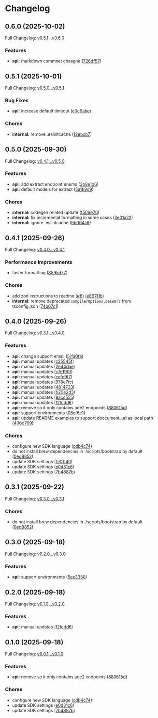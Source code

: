 # Changelog

## 0.6.0 (2025-10-02)

Full Changelog: [v0.5.1...v0.6.0](https://github.com/landing-ai/ade-typescript/compare/v0.5.1...v0.6.0)

### Features

* **api:** markdown commnet chaagne ([726df57](https://github.com/landing-ai/ade-typescript/commit/726df57a5014349cb349c6fef0291959c9767c3a))

## 0.5.1 (2025-10-01)

Full Changelog: [v0.5.0...v0.5.1](https://github.com/landing-ai/ade-typescript/compare/v0.5.0...v0.5.1)

### Bug Fixes

* **api:** increase default timeout ([e0c9abe](https://github.com/landing-ai/ade-typescript/commit/e0c9abe3e08a8f3f3a68c65fea89f34c6a5373ed))


### Chores

* **internal:** remove .eslintcache ([12ebcb7](https://github.com/landing-ai/ade-typescript/commit/12ebcb7f87a0d42e3db1bea02eb3f07c33cfa842))

## 0.5.0 (2025-09-30)

Full Changelog: [v0.4.1...v0.5.0](https://github.com/landing-ai/ade-typescript/compare/v0.4.1...v0.5.0)

### Features

* **api:** add extract endpoint enums ([3b8e1d6](https://github.com/landing-ai/ade-typescript/commit/3b8e1d6cfd15044c7eebeb00e055ffebc284eae8))
* **api:** default models for extract ([5a1b9c9](https://github.com/landing-ai/ade-typescript/commit/5a1b9c99418aec8f12f28a78f2c0e112ae487b33))


### Chores

* **internal:** codegen related update ([f506e76](https://github.com/landing-ai/ade-typescript/commit/f506e76ac5489da443a7edd0f0678701171f4047))
* **internal:** fix incremental formatting in some cases ([3e01a22](https://github.com/landing-ai/ade-typescript/commit/3e01a2298b17634d2c696c733bd2d6ac83ba449c))
* **internal:** ignore .eslintcache ([9b064a9](https://github.com/landing-ai/ade-typescript/commit/9b064a9b00a3079aeb1e6a5771746902427b44d4))

## 0.4.1 (2025-09-26)

Full Changelog: [v0.4.0...v0.4.1](https://github.com/landing-ai/ade-typescript/compare/v0.4.0...v0.4.1)

### Performance Improvements

* faster formatting ([8595d77](https://github.com/landing-ai/ade-typescript/commit/8595d77a9c81ebd70f49bca86a013979965abc7f))


### Chores

* add zod instructions to readme ([#8](https://github.com/landing-ai/ade-typescript/issues/8)) ([e867f1b](https://github.com/landing-ai/ade-typescript/commit/e867f1b18f45d3fcfd70faff703b5f93f84cf470))
* **internal:** remove deprecated `compilerOptions.baseUrl` from tsconfig.json ([74b67c1](https://github.com/landing-ai/ade-typescript/commit/74b67c1606b7fbd2ad8e936c0cb677a068b6bf2e))

## 0.4.0 (2025-09-26)

Full Changelog: [v0.3.1...v0.4.0](https://github.com/landing-ai/ade-typescript/compare/v0.3.1...v0.4.0)

### Features

* **api:** change support email ([51fa0fa](https://github.com/landing-ai/ade-typescript/commit/51fa0fa845cd1e31d5767c0a2d0a16ef22e9d83c))
* **api:** manual updates ([c25545f](https://github.com/landing-ai/ade-typescript/commit/c25545fd871d4b43cb621a73ae8a13b77056d1b4))
* **api:** manual updates ([2e44dae](https://github.com/landing-ai/ade-typescript/commit/2e44dae48cac2304cf2fc7e8b8191d92c1bf9b5d))
* **api:** manual updates ([c7e190f](https://github.com/landing-ai/ade-typescript/commit/c7e190f3644e7d558c4d58b03e5cc6f265195ce0))
* **api:** manual updates ([cefc9f7](https://github.com/landing-ai/ade-typescript/commit/cefc9f7d10326671b6a70bc121f4048432839c48))
* **api:** manual updates ([978e7fc](https://github.com/landing-ai/ade-typescript/commit/978e7fc9411b62f5f724057506938d99d76ed575))
* **api:** manual updates ([4814733](https://github.com/landing-ai/ade-typescript/commit/481473320cd5c8f4098e9203e75e052eaf39574e))
* **api:** manual updates ([b20e2d3](https://github.com/landing-ai/ade-typescript/commit/b20e2d32b26756c3cb6e5c9d873fcb8d550b82be))
* **api:** manual updates ([9acc555](https://github.com/landing-ai/ade-typescript/commit/9acc55508e86711b496dd337d3e08a2757fc70d1))
* **api:** manual updates ([f2fcdd6](https://github.com/landing-ai/ade-typescript/commit/f2fcdd643f827706d670172eb1b5ee0e70f43cca))
* **api:** remove so it only contains ade2 endpoints ([880615d](https://github.com/landing-ai/ade-typescript/commit/880615d006370f89806cc16e26d8c6be7d1f2f76))
* **api:** support environments ([08cf6e1](https://github.com/landing-ai/ade-typescript/commit/08cf6e1790c094d682c5ed087a42f05db2f51805))
* **api:** update README examples to support doccument_url as local path ([406d709](https://github.com/landing-ai/ade-typescript/commit/406d709453b42d12adc347cce542e9c55df15022))


### Chores

* configure new SDK language ([cdb4c74](https://github.com/landing-ai/ade-typescript/commit/cdb4c741c164bb0932bc2225ea1f5495cda4a16e))
* do not install brew dependencies in ./scripts/bootstrap by default ([0ed8852](https://github.com/landing-ai/ade-typescript/commit/0ed8852337ed3f07d13797f720361e306bda90cb))
* update SDK settings ([1e01f40](https://github.com/landing-ai/ade-typescript/commit/1e01f40136037955835a30b5e222a82db2eee395))
* update SDK settings ([e0d31c6](https://github.com/landing-ai/ade-typescript/commit/e0d31c6df37c89a42f59623385e343ae06ec8506))
* update SDK settings ([7b4887b](https://github.com/landing-ai/ade-typescript/commit/7b4887bc632a817674ce4e94733105b30677b59f))

## 0.3.1 (2025-09-22)

Full Changelog: [v0.3.0...v0.3.1](https://github.com/landing-ai/ade-typescript/compare/v0.3.0...v0.3.1)

### Chores

* do not install brew dependencies in ./scripts/bootstrap by default ([0ed8852](https://github.com/landing-ai/ade-typescript/commit/0ed8852337ed3f07d13797f720361e306bda90cb))

## 0.3.0 (2025-09-18)

Full Changelog: [v0.2.0...v0.3.0](https://github.com/landing-ai/ade-typescript/compare/v0.2.0...v0.3.0)

### Features

* **api:** support environments ([5ee3350](https://github.com/landing-ai/ade-typescript/commit/5ee33500ad71b1a449a1f6ca96b26276faaa29ca))

## 0.2.0 (2025-09-18)

Full Changelog: [v0.1.0...v0.2.0](https://github.com/landing-ai/ade-typescript/compare/v0.1.0...v0.2.0)

### Features

* **api:** manual updates ([f2fcdd6](https://github.com/landing-ai/ade-typescript/commit/f2fcdd643f827706d670172eb1b5ee0e70f43cca))

## 0.1.0 (2025-09-18)

Full Changelog: [v0.0.1...v0.1.0](https://github.com/landing-ai/ade-typescript/compare/v0.0.1...v0.1.0)

### Features

* **api:** remove so it only contains ade2 endpoints ([880615d](https://github.com/landing-ai/ade-typescript/commit/880615d006370f89806cc16e26d8c6be7d1f2f76))


### Chores

* configure new SDK language ([cdb4c74](https://github.com/landing-ai/ade-typescript/commit/cdb4c741c164bb0932bc2225ea1f5495cda4a16e))
* update SDK settings ([e0d31c6](https://github.com/landing-ai/ade-typescript/commit/e0d31c6df37c89a42f59623385e343ae06ec8506))
* update SDK settings ([7b4887b](https://github.com/landing-ai/ade-typescript/commit/7b4887bc632a817674ce4e94733105b30677b59f))
